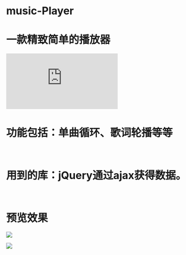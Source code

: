 # music-Player

# 一款精致简单的播放器

![在线demo](https://freebreaker.github.io/music-Player/music.html)
 
# 功能包括：单曲循环、歌词轮播等等
 
# 用到的库：jQuery通过ajax获得数据。
 
# 预览效果

![](https://github.com/freebreaker/music-Player/blob/master/images/player.png)

![](https://github.com/freebreaker/music-Player/blob/master/images/music.png)
